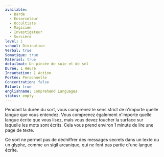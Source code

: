 ```yaml
---
available:
  - Barde
  - Ensorceleur
  - Occultiste
  - Magicien
  - Investigateur
  - Sorcière
level: 1
school: Divination
Verbal: true
Somatique: true
Matériel: true
detailmat: Un pincée de suie et de sel
Durée: 1 Heure
Incantation: 1 Action
Portée: Personnelle
Concentration: false
Rituel: true
englishname: Comprehend Languages
status: empty
---
```

Pendant la durée du sort, vous comprenez le sens strict de n'importe quelle langue que vous entendez. Vous comprenez également n'importe quelle langue écrite que vous lisez, mais vous devez toucher la surface sur laquelle les mots sont écrits. Cela vous prend environ 1 minute de lire une page de texte.

Ce sort ne permet pas de déchiffrer des messages secrets dans un texte ou un glyphe, comme un sigil arcanique, qui ne font pas partie d'une langue écrite.
